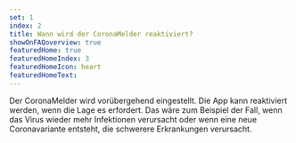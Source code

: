 ```yaml
---
set: 1
index: 2
title: Wann wird der CoronaMelder reaktiviert?
showOnFAQoverview: true
featuredHome: true
featuredHomeIndex: 3
featuredHomeIcon: heart
featuredHomeText: 
---
```

Der CoronaMelder wird vorübergehend eingestellt. Die App kann reaktiviert werden, wenn die Lage es erfordert. Das wäre zum Beispiel der Fall, wenn das Virus wieder mehr Infektionen verursacht oder wenn eine neue Coronavariante entsteht, die schwerere Erkrankungen verursacht. 
